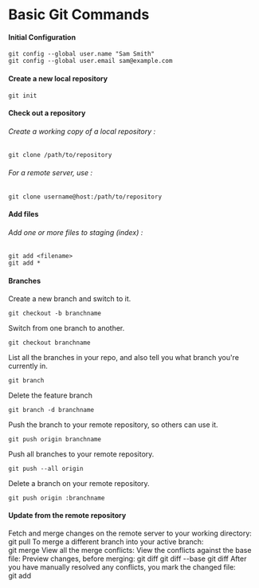 # Basic Git Commands


#### Initial Configuration

```
git config --global user.name "Sam Smith"
git config --global user.email sam@example.com
```

#### Create a new local repository

```
git init
```

#### Check out a repository

###### Create a working copy of a local repository :

```
git clone /path/to/repository
```
###### For a remote server, use :

```
git clone username@host:/path/to/repository
```


#### Add files	

###### Add one or more files to staging (index)	: 

```
git add <filename>
git add *
```

#### Branches

Create a new branch and switch to it.
```
git checkout -b branchname 
```
Switch from one branch to another.
```
git checkout branchname
```
List all the branches in your repo, and also tell you what branch you're currently in.
```
git branch
```
Delete the feature branch
```
git branch -d branchname
```
Push the branch to your remote repository, so others can use it.
```
git push origin branchname
```
Push all branches to your remote repository.
```
git push --all origin
```
Delete a branch on your remote repository.
```
git push origin :branchname
```

#### Update from the remote repository

Fetch and merge changes on the remote server to your working directory:	git pull
To merge a different branch into your active branch:	
git merge <branchname>
View all the merge conflicts:
View the conflicts against the base file:
Preview changes, before merging:
git diff
git diff --base <filename>
git diff <sourcebranch> <targetbranch>
After you have manually resolved any conflicts, you mark the changed file:	
git add <filename>
